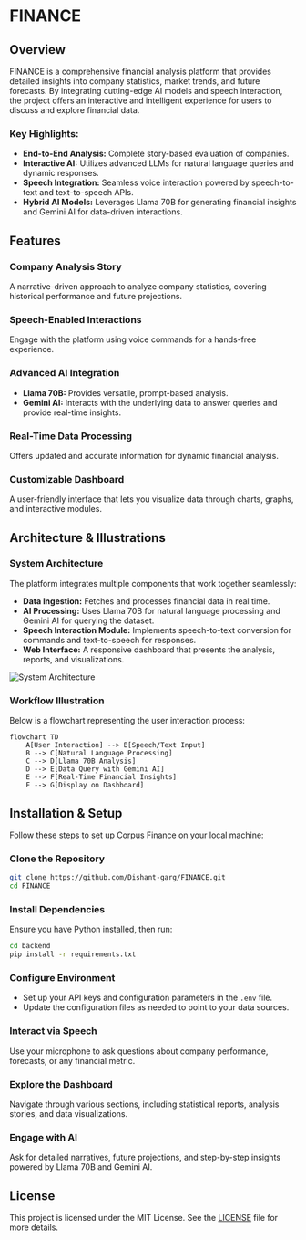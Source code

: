 # FINANCE

## Overview
FINANCE is a comprehensive financial analysis platform that provides detailed insights into company statistics, market trends, and future forecasts. By integrating cutting-edge AI models and speech interaction, the project offers an interactive and intelligent experience for users to discuss and explore financial data.

### Key Highlights:
- **End-to-End Analysis:** Complete story-based evaluation of companies.
- **Interactive AI:** Utilizes advanced LLMs for natural language queries and dynamic responses.
- **Speech Integration:** Seamless voice interaction powered by speech-to-text and text-to-speech APIs.
- **Hybrid AI Models:** Leverages Llama 70B for generating financial insights and Gemini AI for data-driven interactions.

## Features
### Company Analysis Story
A narrative-driven approach to analyze company statistics, covering historical performance and future projections.

### Speech-Enabled Interactions
Engage with the platform using voice commands for a hands-free experience.

### Advanced AI Integration
- **Llama 70B:** Provides versatile, prompt-based analysis.
- **Gemini AI:** Interacts with the underlying data to answer queries and provide real-time insights.

### Real-Time Data Processing
Offers updated and accurate information for dynamic financial analysis.

### Customizable Dashboard
A user-friendly interface that lets you visualize data through charts, graphs, and interactive modules.

## Architecture & Illustrations
### System Architecture
The platform integrates multiple components that work together seamlessly:

- **Data Ingestion:** Fetches and processes financial data in real time.
- **AI Processing:** Uses Llama 70B for natural language processing and Gemini AI for querying the dataset.
- **Speech Interaction Module:** Implements speech-to-text conversion for commands and text-to-speech for responses.
- **Web Interface:** A responsive dashboard that presents the analysis, reports, and visualizations.

![System Architecture](Replace-with-your-architecture-diagram-path)

### Workflow Illustration
Below is a flowchart representing the user interaction process:

```mermaid
flowchart TD
    A[User Interaction] --> B[Speech/Text Input]
    B --> C[Natural Language Processing]
    C --> D[Llama 70B Analysis]
    D --> E[Data Query with Gemini AI]
    E --> F[Real-Time Financial Insights]
    F --> G[Display on Dashboard]
```

## Installation & Setup
Follow these steps to set up Corpus Finance on your local machine:

### Clone the Repository
```sh
git clone https://github.com/Dishant-garg/FINANCE.git
cd FINANCE
```

### Install Dependencies
Ensure you have Python installed, then run:
```sh
cd backend
pip install -r requirements.txt
```

### Configure Environment
- Set up your API keys and configuration parameters in the `.env` file.
- Update the configuration files as needed to point to your data sources.

### Interact via Speech
Use your microphone to ask questions about company performance, forecasts, or any financial metric.

### Explore the Dashboard
Navigate through various sections, including statistical reports, analysis stories, and data visualizations.

### Engage with AI
Ask for detailed narratives, future projections, and step-by-step insights powered by Llama 70B and Gemini AI.

## License
This project is licensed under the MIT License. See the [LICENSE](LICENSE) file for more details.
 
